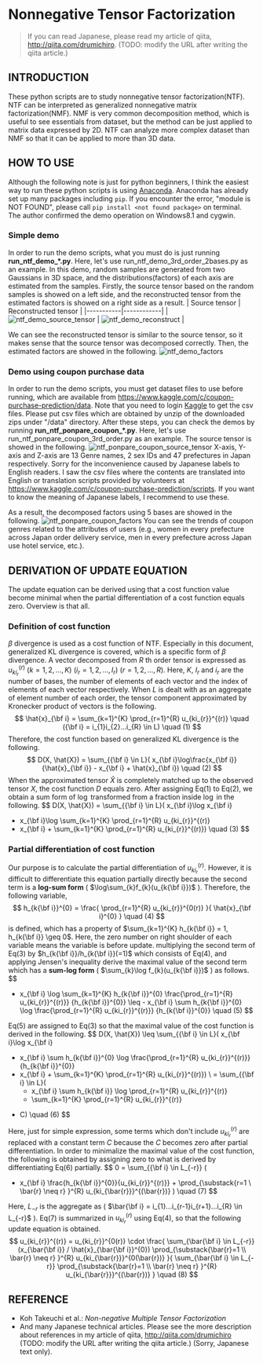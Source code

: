 # Nonnegative Tensor Factorization

> If you can read Japanese, please read my article of qiita,
 http://qiita.com/drumichiro.
 (TODO: modify the URL after writing the qiita article.)

## INTRODUCTION

These python scripts are to study nonnegative tensor factorization(NTF).
NTF can be interpreted as generalized nonnegative matrix factorization(NMF).
NMF is very common decomposition method,
 which is useful to see essentials from dataset,
 but the method can be just applied to matrix data expressed by 2D.
NTF can analyze more complex dataset than NMF
 so that it can be applied to more than 3D data.


## HOW TO USE

Although the following note is just for python beginners,
 I think the easiest way to run these python scripts is using
 [Anaconda](https://www.continuum.io/downloads).
Anaconda has already set up many packages including `pip`.
If you encounter the error, "module is NOT FOUND",
 please call `pip install <not found package>` on terminal.
 The author confirmed the demo operation on Windows8.1 and cygwin.


### Simple demo

In order to run the demo scripts,
 what you must do is just running **run_ntf_demo_\*.py**.
Here, let's use run_ntf_demo_3rd_order_2bases.py as an example.
In this demo, random samples are generated from two Gaussians in 3D space,
 and the distributions(factors) of each axis are estimated from the samples.
Firstly, the source tensor based on the random samples is showed
 on a left side, and the reconstructed tensor
 from the estimated factors is showed on a right side as a result.
 | Source tensor | Reconstructed tensor |
 |-----------|------------|
 | ![ntf_demo_source_tensor](image/ntf_demo_source_tensor.png) | ![ntf_demo_reconstruct](image/ntf_demo_reconstruct.png) |

We can see the reconstructed tensor is similar to the source tensor,
 so it makes sense that the source tensor was decomposed correctly.
Then, the estimated factors are showed in the following.
![ntf_demo_factors](image/ntf_demo_factors.png)


### Demo using coupon purchase data

In order to run the demo scripts, you must get dataset files to use
 before running, which are available from
 https://www.kaggle.com/c/coupon-purchase-prediction/data.
Note that you need to login [Kaggle](https://www.kaggle.com/)
 to get the csv files.
Please put csv files which are obtained
 by unzip of the downloaded zips under "/data" directory.
After these steps, you can check the demos
 by running **run_ntf_ponpare_coupon_\*.py**.
Here, let's use run_ntf_ponpare_coupon_3rd_order.py as an example.
The source tensor is showed in the following.
![ntf_ponpare_coupon_source_tensor](image/ntf_ponpare_coupon_source_tensor.png)
X-axis, Y-axis and Z-axis are
 13 Genre names, 2 sex IDs and 47 prefectures in Japan respectively.
Sorry for the inconvenience caused by Japanese labels to English readers.
I saw the csv files where the contents are translated into English
 or translation scripts provided by volunteers at
 https://www.kaggle.com/c/coupon-purchase-prediction/scripts.
If you want to know the meaning of Japanese labels, I recommend to use these.

As a result, the decomposed factors using 5 bases are showed in the following.
![ntf_ponpare_coupon_factors](image/ntf_ponpare_coupon_factors.png)
You can see the trends of coupon genres related to the attributes of users
 (e.g., women in every prefecture across Japan order delivery service,
 men in every prefecture across Japan use hotel service, etc.).


## DERIVATION OF UPDATE EQUATION

The update equation can be derived using
 that a cost function value become minimal
 when the partial differentiation of a cost function equals zero.
Overview is that all.

### Definition of cost function

$\beta$ divergence is used as a cost function of NTF.
Especially in this document, generalized KL divergence is covered,
 which is a specific form of $\beta$ divergence.
A vector decomposed from $R$ th order tensor is expressed as $u_{ki_{r}}^{(r)}$
$(k = 1,2,...,K)$
$(i_{r} = 1,2,...,I_{r})$
$(r = 1,2,...,R)$.
Here, $K$, $I_{r}$ and $i_{r}$ are the number of bases,
 the number of elements of each vector and
 the index of elements of each vector respectively.
When $L$ is dealt with as an aggregate of element number of each order,
 the tensor component approximated by Kronecker product of vectors
 is the following.
$$
\hat{x}_{\bf i} = \sum_{k=1}^{K} \prod_{r=1}^{R}
u_{ki_{r}}^{(r)}
\quad ({\bf i} = i_{1}i_{2}...i_{R} \in L) \quad (1)
$$
Therefore, the cost function based on generalized KL divergence is the following.
$$
D(X, \hat{X})
 = \sum_{{\bf i} \in L}(
   x_{\bf i}\log\frac{x_{\bf i}}{\hat{x}_{\bf i}}
    - x_{\bf i} + \hat{x}_{\bf i}) \quad (2)
$$
When the approximated tensor $\hat{X}$ is completely matched up
 to the observed tensor $X$, the cost function $D$ equals zero.
After assigning Eq(1) to Eq(2), we obtain
 a sum form of $\log$ transformed from a fraction inside $\log$ in the following.
$$
D(X, \hat{X})
 = \sum_{{\bf i} \in L}(
   x_{\bf i}\log x_{\bf i}
   - x_{\bf i}\log \sum_{k=1}^{K}
   \prod_{r=1}^{R} u_{ki_{r}}^{(r)}
   - x_{\bf i} + \sum_{k=1}^{K}
   \prod_{r=1}^{R} u_{ki_{r}}^{(r)}) \quad (3)
$$

### Partial differentiation of cost function

Our purpose is to calculate the partial differentiation of $u_{ki_{r}}^{(r)}$.
However, it is difficult to differentiate this equation partially directly
 because the second term is a **log-sum form**
 ( $\log\sum_{k}f_{k}(u_{k{\bf i}})$ ).
Therefore, the following variable,
$$
h_{k{\bf i}}^{0} = \frac{
  \prod_{r=1}^{R} u_{ki_{r}}^{0(r)}
}{
  \hat{x}_{\bf i}^{0}
} \quad (4)
$$
is defined, which has a property of
 $\sum_{k=1}^{K} h_{k{\bf i}} = 1, h_{k{\bf i}} \geq 0$.
Here, the zero number on right shoulder of each variable means
 the variable is before update.
multiplying the second term of Eq(3) by $h_{k{\bf i}}/h_{k{\bf i}}(=1)$
 which consists of Eq(4),
 and applying Jensen's inequality derive the maximal value of the second term
 which has a **sum-log form** ( $\sum_{k}\log f_{k}(u_{k{\bf i}})$ ) as follows.
$$
- x_{\bf i} \log \sum_{k=1}^{K}
h_{k{\bf i}}^{0}
\frac{\prod_{r=1}^{R} u_{ki_{r}}^{(r)}}
{h_{k{\bf i}}^{0}} \leq - x_{\bf i}
\sum h_{k{\bf i}}^{0} \log
\frac{\prod_{r=1}^{R} u_{ki_{r}}^{(r)}}
{h_{k{\bf i}}^{0}} \quad (5)
$$

Eq(5) are assigned to Eq(3) so that
 the maximal value of the cost function is derived in the following.
$$
D(X, \hat{X}) \leq
\sum_{{\bf i} \in L}(
  x_{\bf i}\log x_{\bf i}
  - x_{\bf i} \sum h_{k{\bf i}}^{0} \log \frac{\prod_{r=1}^{R} u_{ki_{r}}^{(r)}}
  {h_{k{\bf i}}^{0}}
  - x_{\bf i} + \sum_{k=1}^{K}
  \prod_{r=1}^{R} u_{ki_{r}}^{(r)}) \\
  = \sum_{{\bf i} \in L}(
    - x_{\bf i} \sum h_{k{\bf i}} \log \prod_{r=1}^{R} u_{ki_{r}}^{(r)}
    + \sum_{k=1}^{K}
    \prod_{r=1}^{R} u_{ki_{r}}^{(r)}
   + C)
   \quad (6)
$$

Here, just for simple expression,
 some terms which don't include $u_{ki_{r}}^{(r)}$ are replaced
 with a constant term $C$ because the $C$ becomes zero
 after partial differentiation.
In order to minimalize the maximal value of the cost function,
 the following is obtained by assigning zero to
 what is derived by differentiating Eq(6) partially.
$$
0 = \sum_{{\bf i} \in L_{-r}} (
  - x_{\bf i}
\frac{h_{k{\bf i}}^{0}}{u_{ki_{r}}^{(r)}} +
\prod_{\substack{r=1 \\ \bar{r} \neq r} }^{R}
u_{ki_{\bar{r}}}^{(\bar{r})}
) \quad (7)
$$

Here, $L_{-r}$ is the aggregate as
 ( $\bar{\bf i} = i_{1}...i_{r-1}i_{r+1}...i_{R} \in L_{-r}$ ).
Eq(7) is summarized in $u_{ki_{r}}^{(r)}$ using Eq(4),
 so that the following update equation is obtained.
$$
u_{ki_{r}}^{(r)} = u_{ki_{r}}^{0(r)} \cdot
\frac{
  \sum_{\bar{\bf i} \in L_{-r}}
  (x_{\bar{\bf i}}
    / \hat{x}_{\bar{\bf i}}^{0})
    \prod_{\substack{\bar{r}=1 \\ \bar{r} \neq r} }^{R}
    u_{ki_{\bar{r}}}^{0(\bar{r})}
}{
  \sum_{\bar{\bf i} \in L_{-r}}
  \prod_{\substack{\bar{r}=1 \\ \bar{r} \neq r} }^{R}
  u_{ki_{\bar{r}}}^{(\bar{r})}
} \quad (8)
$$

## REFERENCE
- Koh Takeuchi et al.: _Non-negative Multiple Tensor Factorization_
- And many Japanese technical articles. Please see the more description
  about references in my article of qiita, http://qiita.com/drumichiro
  (TODO: modify the URL after writing the qiita article.)
  (Sorry, Japanese text only).
